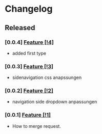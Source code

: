 # Changelog

## Released

### [0.0.4] [Feature [!4]](https://github.com/ElenaGhn/social-media/pull/4)

- added first type

### [0.0.3] [Feature [!3]](https://github.com/ElenaGhn/social-media/pull/3)

- sidenavigation css anapssungen

### [0.0.2] [Feature [!2]](https://github.com/ElenaGhn/social-media/pull/2)

- navigation side dropdown anpassungen

### [0.0.1] [Feature [!1]](https://github.com/ElenaGhn/social-media/pull/1)

- How to merge request.

